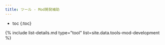 ```yaml
---
title: ツール - Mod開発補助
---
```


- toc
{:toc}

{% include list-details.md type="tool" list=site.data.tools-mod-development %}
